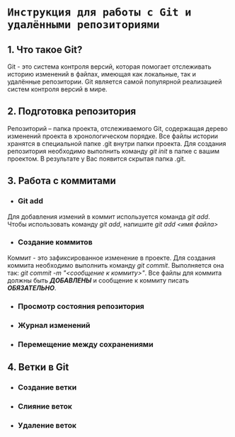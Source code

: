 # `Инструкция для работы с Git и удалёнными репозиториями`
## 1. Что такое Git?
Git - это система контроля версий, которая помогает отслеживать историю изменений в файлах, имеющая как локальные, так и удалённые репозитории. Git является самой популярной реализацией систем контроля версий в мире.
## 2. Подготовка репозитория
Репозиторий – папка проекта, отслеживаемого Git, содержащая дерево изменений проекта в хронологическом порядке. Все файлы истории хранятся в специальной папке .git внутри папки проекта. Для создания репозитория необходимо выполнить команду *git init*  в папке с вашим проектом. В результате у Вас появится скрытая папка .git.
## 3. Работа с коммитами
* ### Git add
Для добавления измений в коммит используется команда *git add*. Чтобы использовать команду *git add*, напишите *git add <имя файла>*
* ### Создание коммитов
Коммит - это зафиксированное изменение в проекте. Для создания коммита необходимо выполнить команду *git commit*. Выполняется она так: *git commit -m "<сообщение к коммиту>"*. Все файлы для коммита должны быть ***ДОБАВЛЕНЫ*** и сообщение к коммиту писать ***ОБЯЗАТЕЛЬНО***.
* ### Просмотр состояния репозитория
* ### Журнал изменений
* ### Перемещение между сохранениями
## 4. Ветки в Git
* ### Создание ветки
* ### Слияние веток
* ### Удаление веток